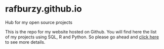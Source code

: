# rafburzy.github.io
Hub for my open source projects

This is the repo for my website hosted on Github. You will find here the list of my projects using SQL, R and Python. So please go ahead and [click here](https://rafburzy.github.io) to see more details.
